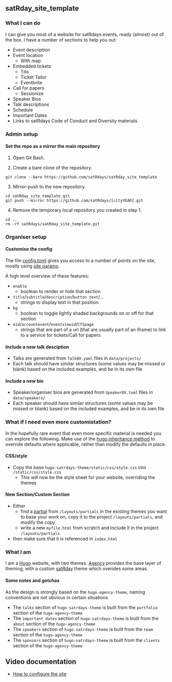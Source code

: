 ## satRday_site_template

### What I can do

I can give you most of a website for satRdays events, ready (almost) out of the box. I have a number of sections to help you out:
* Event description
* Event location
  + With map
* Embedded tickets
  + Tito
  + Ticket Tailor
  + Eventbrite
* Call for papers
  + Sessionize
* Speaker Bios
* Talk descriptions
* Schedule
* Important Dates
* Links to satRdays Code of Conduct and Diversity materials

### Admin setup

#### Set the repo as a mirror the main repository

1. Open Git Bash.

2. Create a bare clone of the repository.

  ```
  git clone --bare https://github.com/satRdays/satRday_site_template
  ```

3. Mirror-push to the new repository.

```
cd satRday_site_template.git
git push --mirror https://github.com/satRdays/[cityYEAR].git
```

4. Remove the temporary local repository you created in step 1.

```
cd ..
rm -rf satRdays/satRday_site_template.git
```

### Organiser setup
#### Customise the config
The file [config.toml](https://github.com/satRdays/satRday_site_template/blob/master/config.toml) gives you access to a number of points on the site, mostly using [site params](https://gohugo.io/variables/site/#the-site-params-variable).

A high level overview of these features:
* `enable` 
  + boolean to render or hide that section
* `title`/`subtitle`/`description`/`button text`/...
  + strings to display text in that position
* `bg`
  + boolean to toggle lightly shaded backgrounds on or off for that section
* `eid`/`accountevent`/`eventviewid`/`CfSpage`
  + strings that are part of a url (that are usually part of an iframe) to link to a service for tickets/Call for papers

#### Include a new talk desciption
* Talks are generated from `Talk0X.yaml` files in `data/projects/`
* Each talk should have similar structures (some values may be missed or blank) based on the included examples, and be in its own file

#### Include a new bio
* Speaker/organiser bios are generated from `Speaker0X.toml` files in `data/speakers/`
* Each speaker should have similar structures (some values may be missed or blank) based on the included examples, and be in its own file

### What if I need even more customistation?
In the hopefully rare event that even more specific material is needed you can explore the following. Make use of the [hugo inheritance method](https://gohugo.io/templates/lookup-order/#hugo-layouts-lookup-rules-with-theme) to override defaults where applicable, rather than modify the defaults in place.

#### CSS/style
* Copy the base `hugo-satrdays-theme/static/css/style.css` into `/static/css/style.css`
  + This will now be the style sheet for your website, overriding the themes
  
#### New Section/Custom Section
* Either 
  + find a [partial](https://gohugo.io/templates/partials/) from `/layouts/partials` in the existing themes you want to base your work on, copy it to the project `/layouts/partials`, and modify the copy
  + write a new `myfile.html` from scratch and include it in the project `/layouts/partials`
* then make sure that it is referenced in `index.html`

### What I am
I am a [Hugo](//gohugo.io) website, with two themes. [Agency](https://github.com/digitalcraftsman/hugo-agency-theme) provides the base layer of theming, with a custom [satRday](https://github.com/satRdays/hugo-satrdays-theme) theme which overides some areas.

#### Some notes and gotchas
As the design is strongly based on the `hugo-agency-theme`, naming conventions are not obvious in certain situations
* The `talks` section of `hugo-satrdays-theme` is built from the `portfolio` section of the `hugo-agency-theme`
* The `important dates` section of `hugo-satrdays-theme` is built from the `about` section of the `hugo-agency-theme`
* The `speakers` section of `hugo-satrdays-theme` is built from the `team` section of the `hugo-agency-theme`
* The `sponsors` section of `hugo-satrdays-theme` is built from the `clients` section of the `hugo-agency-theme`

## Video documentation
- [How to configure the site](https://youtu.be/3b7y_wan_d8)
